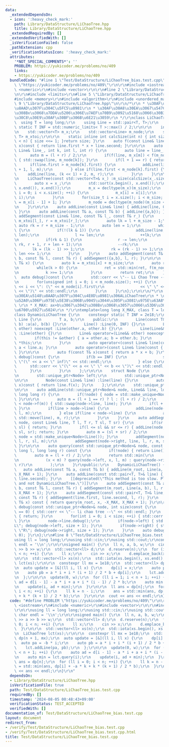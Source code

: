 ```yaml
---
data:
  _extendedDependsOn:
  - icon: ':heavy_check_mark:'
    path: Library/DataStructure/LiChaoTree.hpp
    title: Library/DataStructure/LiChaoTree.hpp
  _extendedRequiredBy: []
  _extendedVerifiedWith: []
  _isVerificationFailed: false
  _pathExtension: cpp
  _verificationStatusIcon: ':heavy_check_mark:'
  attributes:
    '*NOT_SPECIAL_COMMENTS*': ''
    PROBLEM: https://yukicoder.me/problems/no/409
    links:
    - https://yukicoder.me/problems/no/409
  bundledCode: "#line 1 \"Test/DataStructure/LiChaoTree_bias.test.cpp\"\n#define PROBLEM\
    \ \"https://yukicoder.me/problems/no/409\"\r\n\r\n#include <iostream>\r\n#include\
    \ <numeric>\r\n#include <vector>\r\n\r\n#line 2 \"Library/DataStructure/LiChaoTree.hpp\"\
    \n\r\n#include <limits>\r\n#line 5 \"Library/DataStructure/LiChaoTree.hpp\"\n\
    #include <memory>\r\n#include <algorithm>\r\n#include <unordered_map>\r\n#line\
    \ 9 \"Library/DataStructure/LiChaoTree.hpp\"\n\r\n/*\r\n * \u30AF\u30A8\u30EA\u5148\
    \u8AAD\u307F\u304C\u5FC5\u8981\r\n * \u30AF\u30A8\u30EA\u3067\u547C\u3070\u308C\
    \u308Bx\u3068\u7DDA\u5206\u306E\u7AEF\u70B9\u3092\u5168\u3066\u30B3\u30F3\u30B9\
    \u30C8\u30E9\u30AF\u30BF\u306B\u6E21\u3059\r\n */\r\nclass LiChaoTree {\r\n  \
    \  using T = long long;\r\n    using Line = std::pair<T, T>;\r\n    constexpr\
    \ static T INF = std::numeric_limits< T >::max() / 2;\r\n\r\n    int m_size;\r\
    \n    std::vector<T> m_x;\r\n    std::vector<Line> m_node;\r\n    std::unordered_map<T,\
    \ T> m_xtoi;\r\n\r\n    static inline int calcSize(int n) { int size = 1; while(size\
    \ < n) { size <<= 1; }return size; }\r\n    auto f(const Line& line, const T&\
    \ x)const { return line.first * x + line.second; }\r\n\r\n    auto addLine(const\
    \ Line& line_, int k, int l, int r) {\r\n        auto line = line_;\r\n\r\n  \
    \      auto m = (l + r) / 2;\r\n        if(f(line, m_x[m]) < f(m_node[k], m_x[m]))\
    \ { std::swap(line, m_node[k]); }\r\n        if(l + 1 == r) { return; }\r\n  \
    \      if(line.first > m_node[k].first) {\r\n            addLine(line, (k << 1)\
    \ + 1, l, m);\r\n        } else if(line.first < m_node[k].first) {\r\n       \
    \     addLine(line, (k << 1) + 2, m, r);\r\n        }\r\n    }\r\n\r\npublic:\r\
    \n    LiChaoTree(const std::vector<T>& x_) :m_size(calcSize(x_.size())) {\r\n\
    \        auto x = x_;\r\n        std::sort(x.begin(), x.end());\r\n        x.erase(std::unique(x.begin(),\
    \ x.end()), x.end());\r\n        m_x = decltype(m_x)(m_size);\r\n        for(size_t\
    \ i = 0; i < x.size(); ++i) {\r\n            m_x[i] = x[i];\r\n            m_xtoi.emplace(x[i],\
    \ i);\r\n        }\r\n        for(size_t i = x.size(); i < m_size; ++i) { m_x[i]\
    \ = m_x[i - 1] + 1; }\r\n        m_node = decltype(m_node)(m_size << 1, {0,INF});\r\
    \n    }\r\n\r\n    auto addLine(const Line& line) { addLine(line, 0, 0, m_size);\
    \ }\r\n    auto addLine(const T& a, const T& b) { addLine({a,b}); }\r\n    auto\
    \ addSegment(const Line& line, const T& l_, const T& r_) {\r\n        auto l =\
    \ m_xtoi[l_], r = m_xtoi[r_];\r\n        auto lk = l + m_size - 1;\r\n       \
    \ auto rk = r + m_size - 1;\r\n        auto len = 1;\r\n        while(lk <= rk)\
    \ {\r\n            if(!(lk & 1)) {\r\n                addLine(line, lk, l, l +\
    \ len);\r\n                l += len;\r\n                ++lk;\r\n            }\r\
    \n            if(rk & 1) {\r\n                r -= len;\r\n                addLine(line,\
    \ rk, r + 1, r + len + 1);\r\n                --rk;\r\n            }\r\n     \
    \       lk = (lk - 1) >> 1;\r\n            rk = (rk - 1) >> 1;\r\n           \
    \ len <<= 1;\r\n        }\r\n    }\r\n    auto addSegment(const T& a, const T&\
    \ b, const T& l, const T& r) { addSegment({a,b}, l, r); }\r\n\r\n    auto query(const\
    \ T& x) {\r\n        auto k = m_xtoi[x] + m_size;\r\n        auto ret = INF;\r\
    \n        while(k > 0) {\r\n            ret = std::min(ret, f(m_node[k - 1], x));\r\
    \n            k >>= 1;\r\n        }\r\n        return ret;\r\n    }\r\n\r\n  \
    \  auto debug()const {\r\n        std::cerr << \"-- Li Chao Tree --\" << std::endl;\r\
    \n        for(unsigned int i = 0; i < m_node.size(); ++i) {\r\n            std::cerr\
    \ << i << \": (\" << m_node[i].first\r\n                << \" \" << m_node[i].second\
    \ << \")\" << std::endl;\r\n        }\r\n    }\r\n};\r\n\r\n/*\r\n * \u30AF\u30A8\
    \u30EA\u5148\u8AAD\u307F\u304C\u4E0D\u8981\u306ALiChaoTree\r\n * \u7DDA\u5206\u8FFD\
    \u52A0\u306F\u975E\u5E38\u306B\u9045\u3044\u305F\u3081\u975E\u63A8\u5968\r\n *\
    \ \r\n * X_MAX: ax+b\u3067\u3042\u308Bx\u3068\u3057\u3066\u53D6\u308A\u3046\u308B\
    \u6700\u5927\u5024\r\n */\r\ntemplate<long long X_MAX, class T = long long>\r\n\
    class DynamicLiChaoTree {\r\n    constexpr static T INF = 2e18;\r\n\r\n    class\
    \ Line {\r\n        T a, b;\r\n    public:\r\n        Line(const T& a, const T&\
    \ b) :a(a), b(b) {}\r\n        Line() :Line(0, INF) {}\r\n        Line(const Line&\
    \ other) noexcept :Line(other.a, other.b) {}\r\n        Line(Line&& other) noexcept\
    \ :Line(other) {}\r\n        Line& operator=(Line&& other) noexcept {\r\n    \
    \        if(this != &other) { a = other.a; b = other.b; }\r\n            return\
    \ *this;\r\n        }\r\n        auto operator<(const Line& line)const { return\
    \ a < line.a; }\r\n        auto operator>(const Line& line)const { return line.operator<(*this);\
    \ }\r\n\r\n        auto f(const T& x)const { return a * x + b; }\r\n        auto\
    \ debug()const {\r\n            if(b == INF) {\r\n                std::cerr <<\
    \ \"(\" << a << \" inf)\" << std::endl;\r\n            } else {\r\n          \
    \      std::cerr << \"(\" << a << \" \" << b << \")\" << std::endl;\r\n      \
    \      }\r\n        }\r\n    };\r\n\r\n    struct Node {\r\n        Line line;\r\
    \n        std::unique_ptr<Node> left;\r\n        std::unique_ptr<Node> right;\r\
    \n\r\n        Node(const Line& line) :line(line) {}\r\n        auto f(const T&\
    \ x)const { return line.f(x); }\r\n    };\r\n\r\n    std::unique_ptr<Node> m_root;\r\
    \n\r\n    auto addLine(std::unique_ptr<Node>& node, Line&& line, long long l,\
    \ long long r) {\r\n        if(!node) { node = std::make_unique<Node>(line); return;\
    \ }\r\n\r\n        auto m = (l + 1 == r) ? l : (l + r) / 2;\r\n        if(line.f(m)\
    \ < node->f(m)) { std::swap(node->line, line); }\r\n        if(l + 1 == r) { return;\
    \ }\r\n        if(line > node->line) {\r\n            addLine(node->left, std::move(line),\
    \ l, m);\r\n        } else if(line < node->line) {\r\n            addLine(node->right,\
    \ std::move(line), m, r);\r\n        }\r\n    }\r\n    auto addSegment(std::unique_ptr<Node>&\
    \ node, const Line& line, T l, T r, T sl, T sr) {\r\n        if(sr <= l || r <=\
    \ sl) { return; }\r\n        if(l <= sl && sr <= r) { addLine(node, Line(line),\
    \ sl, sr); return; }\r\n        auto m = (sl + sr) / 2;\r\n        if(!node) {\
    \ node = std::make_unique<Node>(Line()); }\r\n        addSegment(node->left, line,\
    \ l, r, sl, m);\r\n        addSegment(node->right, line, l, r, m, sr);\r\n   \
    \ }\r\n\r\n    auto query(const std::unique_ptr<Node>& node, const T& x, long\
    \ long l, long long r) const {\r\n        if(!node) { return Line().f(x); }\r\n\
    \        auto m = (l + r) / 2;\r\n        return std::min(\r\n            node->f(x),\r\
    \n            (x < m) ? query(node->left, x, l, m) : query(node->right, x, m,\
    \ r)\r\n        );\r\n    }\r\npublic:\r\n    DynamicLiChaoTree() {}\r\n\r\n \
    \   auto addLine(const T& a, const T& b) { addLine(m_root, Line(a, b), -X_MAX,\
    \ X_MAX + 1); }\r\n    auto addLine(const std::pair<T, T>& line) { addLine(line.first,\
    \ line.second); }\r\n    [[deprecated(\"This method is too slow. Please use LiChaoTree\
    \ and not DynamicLiChaoTree.\")]]\r\n    auto addSegment(const T& a, const T&\
    \ b, const T& l, const T& r) { addSegment(m_root, Line(a, b), l, r + 1, -X_MAX,\
    \ X_MAX + 1); }\r\n    auto addSegment(const std::pair<T, T>& line, const T& l,\
    \ const T& r) { addSegment(line.first, line.second, l, r); }\r\n    auto query(const\
    \ T& x) const { return query(m_root, x, -X_MAX, X_MAX + 1); }\r\n\r\n    auto\
    \ debug(const std::unique_ptr<Node>& node, int size)const {\r\n        if(size\
    \ == 0) { std::cerr << \"-- li chao tree --\" << std::endl; }\r\n        if(!node)\
    \ { return; }\r\n        for(int i = 0; i < size; ++i) { std::cerr << \"- \";\
    \ }\r\n        node->line.debug();\r\n        if(node->left) { std::cout << \"\
    L\"; debug(node->left, size + 1); }\r\n        if(node->right) { std::cout <<\
    \ \"R\"; debug(node->right, size + 1); }\r\n    }\r\n    auto debug()const { debug(m_root,\
    \ 0); }\r\n};\r\n#line 8 \"Test/DataStructure/LiChaoTree_bias.test.cpp\"\n\r\n\
    using ll = long long;\r\nusing std::cin;\r\nusing std::cout;\r\nconstexpr char\
    \ endl = '\\n';\r\n\r\nsigned main() {\r\n  ll n, a, b, w;\r\n  cin >> n >> a\
    \ >> b >> w;\r\n  std::vector<ll> d;\r\n  d.reserve(n);\r\n  for (int i = 0; i\
    \ < n; ++i) {\r\n    ll x;\r\n    cin >> x;\r\n    d.emplace_back(x);\r\n  }\r\
    \n\r\n  std::vector<ll> xs(n);\r\n  std::iota(xs.begin(), xs.end(), 1);\r\n  LiChaoTree\
    \ lct(xs);\r\n\r\n  constexpr ll mx = 1e18;\r\n  std::vector<ll> dp(n + 1, mx);\r\
    \n  auto update = [&](ll i, ll x) {\r\n    dp[i] = x;\r\n    auto pa = -b * i;\r\
    \n    auto pb = a * i + i * (i + 1) / 2 * b + dp[i];\r\n    lct.addLine(pa, pb);\r\
    \n  };\r\n\r\n  update(0, w);\r\n  for (ll i = 1; i < n + 1; ++i) {\r\n    auto\
    \ ad = d[i - 1] - a * i + a + i * (i - 1) / 2 * b;\r\n    auto min = lct.query(i);\r\
    \n    update(i, ad + min);\r\n  }\r\n\r\n  ll ans = dp[n];\r\n  for (ll i = 0;\
    \ i < n; ++i) {\r\n    ll k = n - i;\r\n    ans = std::min(ans, dp[i] + -a * k\
    \ + k * (k + 1) / 2 * b);\r\n  }\r\n\r\n  cout << ans << endl;\r\n}\r\n"
  code: "#define PROBLEM \"https://yukicoder.me/problems/no/409\"\r\n\r\n#include\
    \ <iostream>\r\n#include <numeric>\r\n#include <vector>\r\n\r\n#include \"./../../Library/DataStructure/LiChaoTree.hpp\"\
    \r\n\r\nusing ll = long long;\r\nusing std::cin;\r\nusing std::cout;\r\nconstexpr\
    \ char endl = '\\n';\r\n\r\nsigned main() {\r\n  ll n, a, b, w;\r\n  cin >> n\
    \ >> a >> b >> w;\r\n  std::vector<ll> d;\r\n  d.reserve(n);\r\n  for (int i =\
    \ 0; i < n; ++i) {\r\n    ll x;\r\n    cin >> x;\r\n    d.emplace_back(x);\r\n\
    \  }\r\n\r\n  std::vector<ll> xs(n);\r\n  std::iota(xs.begin(), xs.end(), 1);\r\
    \n  LiChaoTree lct(xs);\r\n\r\n  constexpr ll mx = 1e18;\r\n  std::vector<ll>\
    \ dp(n + 1, mx);\r\n  auto update = [&](ll i, ll x) {\r\n    dp[i] = x;\r\n  \
    \  auto pa = -b * i;\r\n    auto pb = a * i + i * (i + 1) / 2 * b + dp[i];\r\n\
    \    lct.addLine(pa, pb);\r\n  };\r\n\r\n  update(0, w);\r\n  for (ll i = 1; i\
    \ < n + 1; ++i) {\r\n    auto ad = d[i - 1] - a * i + a + i * (i - 1) / 2 * b;\r\
    \n    auto min = lct.query(i);\r\n    update(i, ad + min);\r\n  }\r\n\r\n  ll\
    \ ans = dp[n];\r\n  for (ll i = 0; i < n; ++i) {\r\n    ll k = n - i;\r\n    ans\
    \ = std::min(ans, dp[i] + -a * k + k * (k + 1) / 2 * b);\r\n  }\r\n\r\n  cout\
    \ << ans << endl;\r\n}\r\n"
  dependsOn:
  - Library/DataStructure/LiChaoTree.hpp
  isVerificationFile: true
  path: Test/DataStructure/LiChaoTree_bias.test.cpp
  requiredBy: []
  timestamp: '2024-08-05 00:48:43+09:00'
  verificationStatus: TEST_ACCEPTED
  verifiedWith: []
documentation_of: Test/DataStructure/LiChaoTree_bias.test.cpp
layout: document
redirect_from:
- /verify/Test/DataStructure/LiChaoTree_bias.test.cpp
- /verify/Test/DataStructure/LiChaoTree_bias.test.cpp.html
title: Test/DataStructure/LiChaoTree_bias.test.cpp
---
```

